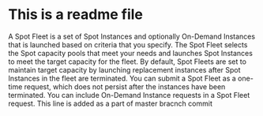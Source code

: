 # This is a readme file
A Spot Fleet is a set of Spot Instances and optionally On-Demand Instances that is launched based on criteria that you specify. The Spot Fleet selects the Spot capacity pools that meet your needs and launches Spot Instances to meet the target capacity for the fleet. By default, Spot Fleets are set to maintain target capacity by launching replacement instances after Spot Instances in the fleet are terminated. You can submit a Spot Fleet as a one-time request, which does not persist after the instances have been terminated. You can include On-Demand Instance requests in a Spot Fleet request.
This line is added as a part of master bracnch commit
